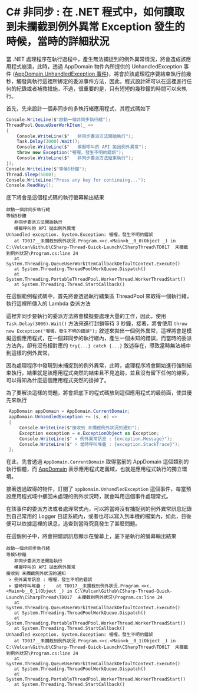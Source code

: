 # C# 非同步 : 在 .NET 程式中，如何讀取到未攔截到例外異常 Exception 發生的時候，當時的詳細狀況

當 .NET 處理程序在執行過程中，產生無法捕捉到的例外異常情況，將會造成該應用程式崩潰，此時，透過 AppDomain 物件內所提供的 UnhandledException 事件 ([AppDomain.UnhandledException 事件](https://docs.microsoft.com/zh-tw/dotnet/api/system.appdomain.unhandledexception?WT.mc_id=DT-MVP-5002220))，將會於該處理程序要結束執行前幾秒，觸發與執行這裡所綁定的委派事件方法，因此，程式設計師可以在這裡進行任何的紀錄或者補救措施，不過，很重要的是，只有短短的幾秒鐘的時間可以來執行。

首先，先來設計一個非同步的多執行緒應用程式，其程式碼如下

```csharp
Console.WriteLine($"啟動一個非同步執行緒");
ThreadPool.QueueUserWorkItem(_ =>
{
    Console.WriteLine($"   非同步委派方法開始執行");
    Task.Delay(3000).Wait();
    Console.WriteLine($"   模擬呼叫的 API 拋出例外異常");
    throw new Exception("喔喔，發生不明的錯誤");
    Console.WriteLine($"   非同步委派方法結束執行");
});
Console.WriteLine($"等候5秒鐘");
Thread.Sleep(5000);
Console.WriteLine("Press any key for continuing...");
Console.ReadKey();
```

底下將會是這個程式碼的執行螢幕輸出結果

```
啟動一個非同步執行緒
等候5秒鐘
   非同步委派方法開始執行
   模擬呼叫的 API 拋出例外異常
Unhandled exception. System.Exception: 喔喔，發生不明的錯誤
   at TD017__未攔截到例外狀況.Program.<>c.<Main>b__0_0(Object _) in C:\Vulcan\Github\CSharp-Thread-Quick-Launch\CSharpThread\TD017  未攔截到例外狀況\Program.cs:line 24
   at System.Threading.QueueUserWorkItemCallbackDefaultContext.Execute()
   at System.Threading.ThreadPoolWorkQueue.Dispatch()
   at System.Threading.PortableThreadPool.WorkerThread.WorkerThreadStart()
   at System.Threading.Thread.StartCallback()
```

在這個範例程式碼中，首先將會透過執行緒集區 ThreadPool 來取得一個執行緒，執行這裡所傳入的 Lambda 委派方法

這裡非同步要執行的委派方法將會模擬要處理大量的工作，因此，使用 `Task.Delay(3000).Wait()` 方法來進行封鎖等待 3 秒鐘，接著，將會使用 `throw new Exception("喔喔，發生不明的錯誤");` 敘述來拋出一個例外異常，這裡將會是模擬這個應用程式，在一個非同步的執行緒內，產生一個未知的錯誤，而當時的委派方法內，卻有沒有相對應的 `try{...} catch {...}` 敘述存在，導致當時無法補中到這樣的例外異常。

因為處理程序中發現到未捕捉到的例外異常，此時，處理程序將會開始進行強制結束執行，結果就是該應用程式突然的結束且不見追跡，並且沒有留下任何的線索，可以得知為什麼這個應用程式突然的掛掉了。

為了要解決這樣的問題，將會把底下的程式碼放到這個應用程式的最前面，使其優先來執行

```csharp
 AppDomain appDomain = AppDomain.CurrentDomain;
 appDomain.UnhandledException += (s, e) =>
 {
     Console.WriteLine($"接收到 未攔截例外狀況的通知");
     Exception exception = e.ExceptionObject as Exception;
     Console.WriteLine($" > 例外異常訊息 : {exception.Message}");
     Console.WriteLine($" > 當時呼叫堆疊 : {exception.StackTrace}");
 };
```

在此，先會透過 `AppDomain.CurrentDomain` 取得當前的 AppDomain 這個類別的執行個體，而 [AppDomain](https://docs.microsoft.com/zh-tw/dotnet/api/system.appdomain?WT.mc_id=DT-MVP-5002220) 表示應用程式定義域，也就是應用程式執行的獨立環境。

接著透過取得的物件，訂閱了 `appDomain.UnhandledException` 這個事件，每當預設應用程式域中擲回未處理的例外狀況時，就會叫用這個事件處理常式。

在該事件的委派方法或者處理常式內，可以將當時沒有捕捉到的例外異常訊息記錄到自己常用的 Logger 日誌系統內，或者也可以寫入到本機的檔案內，如此，日後便可以依據這裡的訊息，追查到當時究竟發生了甚麼問題。

在這個例子中，將會把錯誤訊息顯示在螢幕上，底下是執行的螢幕輸出結果

```
啟動一個非同步執行緒
等候5秒鐘
   非同步委派方法開始執行
   模擬呼叫的 API 拋出例外異常
接收到 未攔截例外狀況的通知
 > 例外異常訊息 : 喔喔，發生不明的錯誤
 > 當時呼叫堆疊 :    at TD017__未攔截到例外狀況.Program.<>c.<Main>b__0_1(Object _) in C:\Vulcan\Github\CSharp-Thread-Quick-Launch\CSharpThread\TD017  未攔截到例外狀況\Program.cs:line 24
   at System.Threading.QueueUserWorkItemCallbackDefaultContext.Execute()
   at System.Threading.ThreadPoolWorkQueue.Dispatch()
   at System.Threading.PortableThreadPool.WorkerThread.WorkerThreadStart()
   at System.Threading.Thread.StartCallback()
Unhandled exception. System.Exception: 喔喔，發生不明的錯誤
   at TD017__未攔截到例外狀況.Program.<>c.<Main>b__0_1(Object _) in C:\Vulcan\Github\CSharp-Thread-Quick-Launch\CSharpThread\TD017  未攔截到例外狀況\Program.cs:line 24
   at System.Threading.QueueUserWorkItemCallbackDefaultContext.Execute()
   at System.Threading.ThreadPoolWorkQueue.Dispatch()
   at System.Threading.PortableThreadPool.WorkerThread.WorkerThreadStart()
   at System.Threading.Thread.StartCallback()
```

